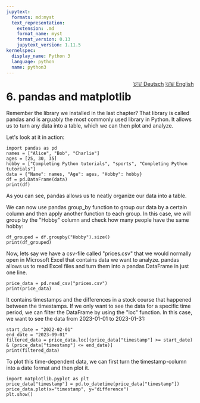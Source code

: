 ```yaml
---
jupytext:
  formats: md:myst
  text_representation:
    extension: .md
    format_name: myst
    format_version: 0.13
    jupytext_version: 1.11.5
kernelspec:
  display_name: Python 3
  language: python
  name: python3
---
```

<div style="float: right;">
  <a href="../../../de/pandas.html" style="margin-left: 10px;">🇩🇪 Deutsch</a>
  <a href="../../../en/pandas.html">🇬🇧 English</a>
</div>

# 6. pandas and matplotlib
Remember the library we installed in the last chapter? That library is called pandas and is arguably the most commonly used library in Python. It allows us to turn any data into a table, which we can then plot and analyze.

Let's look at it in action:
```{code-cell}
import pandas as pd
names = ["Alice", "Bob", "Charlie"]
ages = [25, 30, 35]
hobby = ["Completing Python tutorials", "sports", "Completing Python tutorials"]
data = {"Name": names, "Age": ages, "Hobby": hobby}
df = pd.DataFrame(data)
print(df)
```
As you can see, pandas allows us to neatly organize our data into a table.

We can now use pandas group_by function to group our data by a certain column and then apply another function to each group. In this case, we will group by the "Hobby" column and check how many people have the same hobby:
```{code-cell}
df_grouped = df.groupby("Hobby").size()
print(df_grouped)
```

Now, lets say we have a csv-file called "prices.csv" that we would normally open in Microsoft Excel that contains data we want to analyze. pandas allows us to read Excel files and turn them into a pandas DataFrame in just one line.
```{code-cell}
price_data = pd.read_csv("prices.csv")
print(price_data)
```

It contains timestamps and the differences in a stock course that happened between the timestamps. If we only want to see the data for a specific time period, we can filter the DataFrame by using the "loc" function. In this case, we want to see the data from 2023-01-01 to 2023-01-31:
```{code-cell}
start_date = "2022-02-01"
end_date = "2023-09-01"
filtered_data = price_data.loc[(price_data["timestamp"] >= start_date) & (price_data["timestamp"] <= end_date)]
print(filtered_data)
```

To plot this time-dependent data, we can first turn the timestamp-column into a date format and then plot it.
```{code-cell}
import matplotlib.pyplot as plt
price_data["timestamp"] = pd.to_datetime(price_data["timestamp"])
price_data.plot(x="timestamp", y="difference")
plt.show()
```